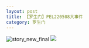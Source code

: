 ```yaml
---
layout: post
title: 【罗生门】PEL220508大事件
category: 罗生门
---
```

![story_new_final](http://rh8cub8wq.hd-bkt.clouddn.com/img/story_new_final_0322.png)
![](http://rh8dao9dj.hd-bkt.clouddn.com/img/pel-big-220510-1.jpg)
  




